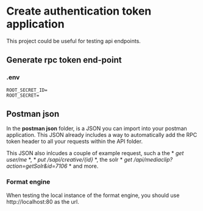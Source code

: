 # Create authentication token application
This project could be useful for testing api endpoints.

## Generate rpc token end-point
### .env
```
ROOT_SECRET_ID=
ROOT_SECRET=
```

## Postman json
In the **postman json** folder, is a JSON you can import into your postman application. This JSON already includes a way to automatically add the RPC token header to all your requests within the API folder.

This JSON also inlcudes a couple of example request, such a the * *get user/me* *, * *put /sapi/creative/{id}* *, the solr * *get /api/mediaclip?action=getSolr&id=7106* * and more.

### Format engine
When testing the local instance of the format engine, you should use 
http://localhost:80 as the url.
